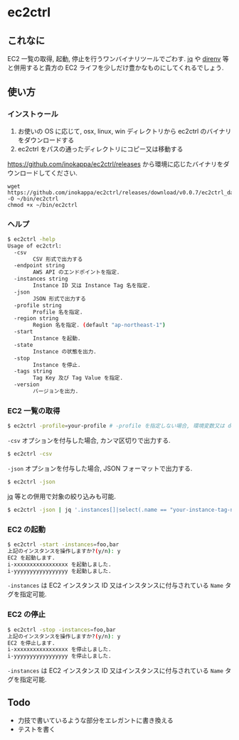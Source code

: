 # ec2ctrl

## これなに

EC2 一覧の取得, 起動, 停止を行うワンバイナリツールでごわす. [jq](https://stedolan.github.io/jq/) や [direnv](https://github.com/direnv/direnv) 等と併用すると貴方の EC2 ライフを少しだけ豊かなものにしてくれるでしょう.

## 使い方

### インストゥール

1. お使いの OS に応じて, osx, linux, win ディレクトリから ec2ctrl のバイナリをダウンロードする
2. ec2ctrl をパスの通ったディレクトリにコピー又は移動する


https://github.com/inokappa/ec2ctrl/releases から環境に応じたバイナリをダウンロードしてください.

```
wget https://github.com/inokappa/ec2ctrl/releases/download/v0.0.7/ec2ctrl_darwin_amd64 -O ~/bin/ec2ctrl
chmod +x ~/bin/ec2ctrl
```

### ヘルプ

```sh
$ ec2ctrl -help
Usage of ec2ctrl:
  -csv
        CSV 形式で出力する
  -endpoint string
        AWS API のエンドポイントを指定.
  -instances string
        Instance ID 又は Instance Tag 名を指定.
  -json
        JSON 形式で出力する
  -profile string
        Profile 名を指定.
  -region string
        Region 名を指定. (default "ap-northeast-1")
  -start
        Instance を起動.
  -state
        Instance の状態を出力.
  -stop
        Instance を停止.
  -tags string
        Tag Key 及び Tag Value を指定.
  -version
        バージョンを出力.
```

### EC2 一覧の取得

```sh
$ ec2ctrl -profile=your-profile # -profile を指定しない場合, 環境変数又は default のプロファイルを読み込む
```

`-csv` オプションを付与した場合, カンマ区切りで出力する.

```sh
$ ec2ctrl -csv
```

`-json` オプションを付与した場合, JSON フォーマットで出力する.

```sh
$ ec2ctrl -json
```

[jq](https://stedolan.github.io/jq/) 等との併用で対象の絞り込みも可能.

```sh
$ ec2ctrl -json | jq '.instances[]|select(.name == "your-instance-tag-name")'
```

### EC2 の起動

```sh
$ ec2ctrl -start -instances=foo,bar
上記のインスタンスを操作しますか?(y/n): y
EC2 を起動します.
i-xxxxxxxxxxxxxxxxx を起動しました.
i-yyyyyyyyyyyyyyyyy を起動しました.
```

`-instances` は EC2 インスタンス ID 又はインスタンスに付与されている `Name` タグを指定可能.

### EC2 の停止

```sh
$ ec2ctrl -stop -instances=foo,bar
上記のインスタンスを操作しますか?(y/n): y
EC2 を停止します.
i-xxxxxxxxxxxxxxxxx を停止しました.
i-yyyyyyyyyyyyyyyyy を停止しました.
```

`-instances` は EC2 インスタンス ID 又はインスタンスに付与されている `Name` タグを指定可能.

## Todo

* 力技で書いているような部分をエレガントに書き換える
* テストを書く